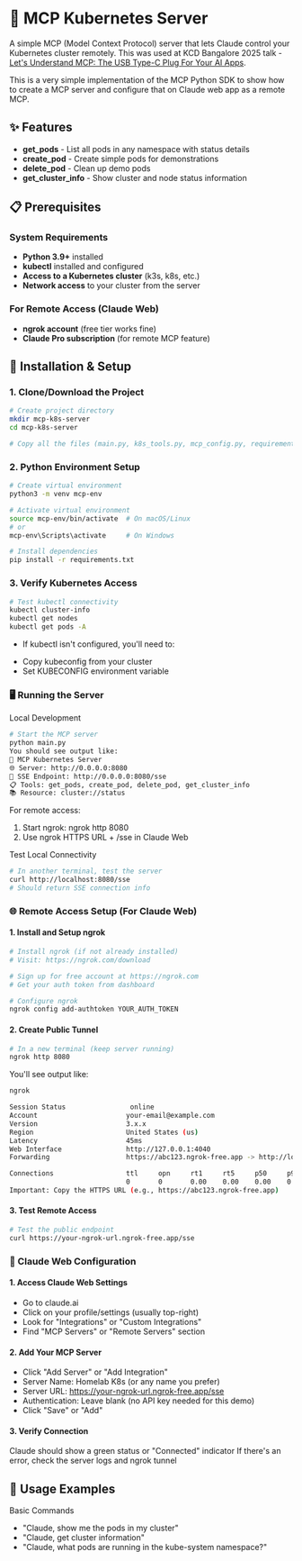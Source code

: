 # 🚀 MCP Kubernetes Server

A simple MCP (Model Context Protocol) server that lets Claude control your Kubernetes cluster remotely. This was used at KCD Bangalore 2025 talk - [Let's Understand MCP: The USB Type-C Plug For Your AI Apps](https://kcd-blr-2025.sessionize.com/session/882097).

This is a very simple implementation of the MCP Python SDK to show how to create a MCP server and configure that on Claude web app as a remote MCP.

## ✨ Features

- **get_pods** - List all pods in any namespace with status details
- **create_pod** - Create simple pods for demonstrations
- **delete_pod** - Clean up demo pods
- **get_cluster_info** - Show cluster and node status information

## 📋 Prerequisites

### System Requirements
- **Python 3.9+** installed
- **kubectl** installed and configured
- **Access to a Kubernetes cluster** (k3s, k8s, etc.)
- **Network access** to your cluster from the server

### For Remote Access (Claude Web)
- **ngrok account** (free tier works fine)
- **Claude Pro subscription** (for remote MCP feature)

## 🚀 Installation & Setup

### 1. Clone/Download the Project

```bash
# Create project directory
mkdir mcp-k8s-server
cd mcp-k8s-server

# Copy all the files (main.py, k8s_tools.py, mcp_config.py, requirements.txt)
```

### 2. Python Environment Setup
```bash
# Create virtual environment
python3 -m venv mcp-env

# Activate virtual environment
source mcp-env/bin/activate  # On macOS/Linux
# or
mcp-env\Scripts\activate     # On Windows

# Install dependencies
pip install -r requirements.txt
```

### 3. Verify Kubernetes Access
```bash
# Test kubectl connectivity
kubectl cluster-info
kubectl get nodes
kubectl get pods -A
```

* If kubectl isn't configured, you'll need to:
 - Copy kubeconfig from your cluster
 - Set KUBECONFIG environment variable

### 🖥️ Running the Server
Local Development

```bash
# Start the MCP server
python main.py
You should see output like:
🚀 MCP Kubernetes Server
🌐 Server: http://0.0.0.0:8080
📡 SSE Endpoint: http://0.0.0.0:8080/sse
📋 Tools: get_pods, create_pod, delete_pod, get_cluster_info
📚 Resource: cluster://status
```

For remote access:
1. Start ngrok: ngrok http 8080
2. Use ngrok HTTPS URL + /sse in Claude Web

Test Local Connectivity
```bash
# In another terminal, test the server
curl http://localhost:8080/sse
# Should return SSE connection info
```

### 🌐 Remote Access Setup (For Claude Web)
#### 1. Install and Setup ngrok
```bash
# Install ngrok (if not already installed)
# Visit: https://ngrok.com/download

# Sign up for free account at https://ngrok.com
# Get your auth token from dashboard

# Configure ngrok
ngrok config add-authtoken YOUR_AUTH_TOKEN
```
#### 2. Create Public Tunnel
```bash
# In a new terminal (keep server running)
ngrok http 8080
```
You'll see output like:
```bash
ngrok                                                               

Session Status                online
Account                      your-email@example.com
Version                      3.x.x
Region                       United States (us)
Latency                      45ms
Web Interface                http://127.0.0.1:4040
Forwarding                   https://abc123.ngrok-free.app -> http://localhost:8080

Connections                  ttl     opn     rt1     rt5     p50     p90
                             0       0       0.00    0.00    0.00    0.00
Important: Copy the HTTPS URL (e.g., https://abc123.ngrok-free.app)
```

#### 3. Test Remote Access
```bash
# Test the public endpoint
curl https://your-ngrok-url.ngrok-free.app/sse
```

### 🔧 Claude Web Configuration

#### 1. Access Claude Web Settings

- Go to claude.ai
- Click on your profile/settings (usually top-right)
- Look for "Integrations" or "Custom Integrations"
- Find "MCP Servers" or "Remote Servers" section

#### 2. Add Your MCP Server

- Click "Add Server" or "Add Integration"
- Server Name: Homelab K8s (or any name you prefer)
- Server URL: https://your-ngrok-url.ngrok-free.app/sse
- Authentication: Leave blank (no API key needed for this demo)
- Click "Save" or "Add"

#### 3. Verify Connection

Claude should show a green status or "Connected" indicator
If there's an error, check the server logs and ngrok tunnel

## 🎯 Usage Examples
Basic Commands
- "Claude, show me the pods in my cluster"
- "Claude, get cluster information"
- "Claude, what pods are running in the kube-system namespace?"